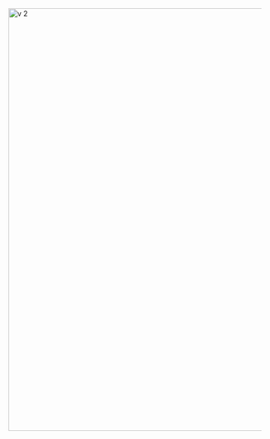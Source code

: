 <img width="841" alt="v 2" src="https://user-images.githubusercontent.com/25743901/229665345-c6c7ceb0-031c-4cdc-a7c3-49046ab4bbfb.png">
